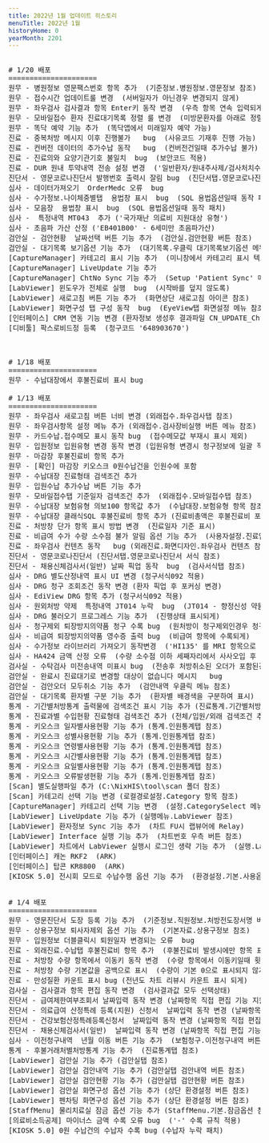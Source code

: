 ```yaml
---
title: 2022년 1월 업데이트 히스토리
menuTitle: 2022년 1월
historyHome: 0
yearMonth: 2201
---
```


<pre>

<bold># 1/20 배포</bold>
=====================
<span class="box jemu">원무</span> - 병원정보 영문팩스번호 항목 추가  (기준정보.병원정보.영문정보 참조)
<span class="box jemu">원무</span> - 접수시간 업데이트룰 변경  (서버일자가 아닌경우 변경되지 않게)
<span class="box jemu">원무</span> - 좌우검사 검사결과 항목 Enter키 동작 변경  (우측 항목 연속 입력되게)
<span class="box jemu">원무</span> - 모바일접수 환자 진료대기목록 정렬 룰 변경  (미방문환자를 아래로 정렬)
<span class="box jemu">원무</span> - 똑닥 예약 기능 추가  (똑닥앱에서 미래일자 예약 가능)
<span class="box chart">진료</span> - 중복처방 메시지 이후 진행불가   bug  (사유코드 기재후 진행 가능)  
<span class="box chart">진료</span> - 컨버전 데이터의 추가수납 동작   bug  (컨버전건일때 추가수납 불가)
<span class="box chart">진료</span> - 진료의와 요양기관기호 불일치  bug  (보안코드 적용)
<span class="box chart">진료</span> - DUR 원내 투약내역 전송 설정 변경  ('일반환자/원내주사제/검사처치수술약제'를 점검대상에 포함되도록 옵션 변경, 1회만 동작)
<span class="box diag">진단서</span> - 영문코로나진단서 발행번호 출력시 잘림 bug  (진단서탭.영문코로나진단서 서식 참조)
<span class="box inspect">심사</span> - 데이터가져오기  OrderMedc 오류  bug  
<span class="box inspect">심사</span> - 수가정보.나이체중별탭  용법창 표시  bug  (SQL 용법옵션일때 동작 패치)
<span class="box inspect">심사</span> - 모음장  용법창 표시  bug  (SQL 용법옵션일때 동작 패치)
<span class="box inspect">심사</span> -  특정내역 MT043  추가 ('국가재난 의료비 지원대상 유형')
<span class="box inspect">심사</span> - 초음파 가산 산정 ('EB401B00' - 6세미만 초음파가산)
<span class="box lab">검안실</span> - 검안현황  날짜선택 버튼 기능 추가  (검안실.검안현황 버튼 참조)
<span class="box lab">검안실</span> - 대기목록 보기옵션 기능 추가  (대기목록.우클릭 대기목록보기옵션 메뉴 참조)
<span class="box other">[CaptureManager]</span> 카테고리 표시 기능 추가  (미니창에서 카테고리 표시 텍스트를 클릭)
<span class="box other">[CaptureManager]</span> LiveUpdate 기능 추가  
<span class="box other">[CaptureManager]</span> ChtNo Sync 기능 추가  (Setup 'Patient Sync' 메뉴 참조)
<span class="box other">[LabViewer]</span> 윈도우가 전체로 실행  bug  (시작바를 덮지 않도록) 
<span class="box other">[LabViewer]</span> 새로고침 버튼 기능 추가  (화면상단 새로고침 아이콘 참조)
<span class="box other">[LabViewer]</span> 화면구성 탭 구성 동작  bug  (EyeView탭 화면설정 메뉴 참조)
<span class="box other">[인터페이스]</span> CRM 연동 기능 변경 (환자정보 생성후 결과파일 CN_UPDATE_ChtNo.txt 생성)
<span class="box other">[디비툴]</span> 팍스로비드정 등록  (청구코드 '648903670')



<bold># 1/18 배포</bold>
=====================
<span class="box jemu">원무</span> - 수납대장에서 후불진료비 표시 bug

<bold># 1/13 배포</bold>
=====================
<span class="box jemu">원무</span> - 좌우검사 새로고침 버튼 너비 변경 (외래접수.좌우검사탭 참조)
<span class="box jemu">원무</span> - 좌우검사항목 설정 메뉴 추가 (외래접수.검사장비실행 버튼 메뉴 참조)
<span class="box jemu">원무</span> - 카드수납.접수메모 표시 동작 bug  (접수메모값 부재시 표시 제외)
<span class="box jemu">원무</span> - 입원정보 입원유형 변경 동작 변경 (입원유형 변경시 청구정보에 일괄 적용)
<span class="box jemu">원무</span> - 마감장 후불진료비 항목 추가
<span class="box jemu">원무</span> - [확인] 마감장 키오스크 0원수납건을 인원수에 포함
<span class="box jemu">원무</span> - 수납대장 진료형태 검색조건 추가
<span class="box jemu">원무</span> - 입원수납 추가수납 버튼 기능 추가
<span class="box jemu">원무</span> - 모바일접수탭 기준일자 검색조건 추가  (외래접수.모바일접수탭 참조)
<span class="box jemu">원무</span> - 수납대장 보험유형 의보100 항목값 추가  (수납대장.보험유형 항목 참조)
<span class="box jemu">원무</span> - 수납대장 클래식SQL 후불진료비 항목 추가 (진료비총액은 후불진료비 포함)
<span class="box chart">진료</span> - 처방창 단가 항목 표시 방법 변경  (진료일자 기준 표시) 
<span class="box chart">진료</span> - 비급여 수가 수량 소수점 불가 알림 옵션 기능 추가  (사용자설정.진료업무.차트저장전점검옵션 참조)
<span class="box chart">진료</span> - 좌우검사 컨텐츠 동작   bug (외래진료.화면디자인.좌우검사 컨텐츠 참조) 
<span class="box diag">진단서</span> - 영문코로나진단서 (진단서탭.영문코로나진단서 서식 참조)
<span class="box diag">진단서</span> - 채용신체검사서(일반) 날짜 픽업 동작  bug  (검사서식탭 참조)
<span class="box inspect">심사</span> - DRG 별도산정내역 표시 UI 변경 (청구서식092 적용)
<span class="box inspect">심사</span> - DRG 청구 조회조건 동작 변경 (환자 픽업 후 포커싱 변경)
<span class="box inspect">심사</span> - EdiView DRG 항목 추가 (청구서식092 적용)
<span class="box inspect">심사</span> - 원외처방 약제  특정내역 JT014 누락  bug  (JT014 - 향정신성 약물 장기처방(조제)사유)
<span class="box inspect">심사</span> - DRG 불러오기 프로그레스 기능 추가  (진행상태 표시되게)
<span class="box inspect">심사</span> - 청구제외 퇴장방지의약품 청구 수록 bug  (원처방이 청구제외인경우 청구 제외)
<span class="box inspect">심사</span> - 비급여 퇴장방지의약품 영수증 출력 bug  (비급여 항목에 수록되게)
<span class="box inspect">심사</span> - 수가정보 라이브러리 가져오기 동작변경  ('HI135' 를 MRI 항목으로 적용)
<span class="box inspect">심사</span> - HA424 금액 산정 오류  (수량 소수점 이하 세째자리에서 사사오입 후 금액 산정)
<span class="box lab">검사실</span> - 수탁검사 미전송내역 미표시 bug  (전송후 처방취소된 오더가 포함된경우 발생하는 증상 패치)
<span class="box lab">검안실</span> - 완료시 진료대기로 변경할 대상이 없습니다 메시지   bug  
<span class="box lab">검안실</span> - 검안오더 모두취소 기능 추가  (검안내역 우클릭 메뉴 참조)
<span class="box lab">검안실</span> - 대기목록 환자별 구분 기능 추가  (환자별 배경색을 구분하여 표시)
<span class="box other">통계</span> - 기간별처방통계 출력물에 검색조건 표시 기능 추가 (진료통계.기간별처방통계 참조)
<span class="box other">통계</span> - 진료과별 수입현황 진료형태 검색조건 추가 (전체/입원/외래 검색조건 추가)
<span class="box other">통계</span> - 키오스크 일자별사용현황 기능 추가 (통계.인원통계탭 참조)
<span class="box other">통계</span> - 키오스크 성별사용현황 기능 추가 (통계.인원통계탭 참조)
<span class="box other">통계</span> - 키오스크 연령별사용현황 기능 추가 (통계.인원통계탭 참조)
<span class="box other">통계</span> - 키오스크 시간별사용현황 기능 추가 (통계.인원통계탭 참조)
<span class="box other">통계</span> - 키오스크 요일별사용현황 기능 추가 (통계.인원통계탭 참조)
<span class="box other">통계</span> - 키오스크 오류발생현황 기능 추가 (통계.인원통계탭 참조)
<span class="box other">[Scan]</span> 별도실행파일 추가 (C:\NixHIS\tool\scan 폴더 참조)
<span class="box other">[Scan]</span> 카테고리 선택 기능 변경 (로컬경로설정.Category 항목 참조)
<span class="box other">[CaptureManager]</span> 카테고리 선택 기능 변경  (설정.CategorySelect 메뉴 참조)
<span class="box other">[LabViewer]</span> LiveUpdate 기능 추가 (실행메뉴.LabViewer 참조)
<span class="box other">[LabViewer]</span> 환자정보 Sync 기능 추가  (차트 FU시 랩뷰어에 Relay)
<span class="box other">[LabViewer]</span> Interface 실행 기능 추가  (차트번호 우측 버튼 참조)
<span class="box other">[LabViewer]</span> 차트에서 LabViewer 실행시 로그인 생략 기능 추가  (실행.LabViewer 메뉴 참조)
<span class="box other">[인터페이스]</span> 캐논 RKF2  (ARK)
<span class="box other">[인터페이스]</span> 탑콘 KR8800  (ARK)
<span class="box other">[KIOSK 5.0]</span> 전시회 모드로 수납수행 옵션 기능 추가  (환경설정.기본.사용옵션 참조)


<bold># 1/4 배포</bold>
=====================
<span class="box jemu">원무</span> - 영문진단서 도장 등록 기능 추가  (기준정보.직원정보.처방전도장서명 버튼 참조)
<span class="box jemu">원무</span> - 상용구정보 퇴사자제외 옵션 기능 추가  (기본자료.상용구정보 참조)
<span class="box jemu">원무</span> - 입원정보 더블클릭시 퇴원일자 변경되는 오류  bug  
<span class="box chart">진료</span> - 외래진료.수납탭 후불진료비 항목 추가  (후불진료비 발생시에만 항목 표시)
<span class="box chart">진료</span> - 처방창 수량 항목에서 이동키 동작 변경  (수량 항목에서 이동키일때 횟수 유지)
<span class="box chart">진료</span> - 처방창 수량 기본값을 공백으로 표시  (수량이 기본 0으로 표시되지 않게)
<span class="box chart">진료</span> - 만성질환 카운트 표시 bug (전년도 차트 리뷰시 카운트 표시 되게)
<span class="box lab">검사실</span> - 검사결과 항목 편집 동작 변경  (검사결과값 모두 선택상태)
<span class="box diag">진단서</span> - 급여제한여부조회서 날짜입력 동작 변경 (날짜항목 직접 편집 기능 지원)
<span class="box diag">진단서</span> - 의료급여 산정특례 등록(지원) 신청서  날짜입력 동작 변경 (날짜항목 직접 편집 기능 지원)
<span class="box diag">진단서</span> - 건강보험산정특례등록신청서  날짜입력 동작 변경 (날짜항목 직접 편집 기능 지원)
<span class="box diag">진단서</span> - 채용신체검사서(일반)  날짜입력 동작 변경 (날짜항목 직접 편집 기능 지원)
<span class="box inspect">심사</span> - 이전청구내역  년월 이동 버튼 기능 추가  (보험청구.이전청구내역 버튼 참조)
<span class="box other">통계</span> - 후불거래처별처방통계 기능 추가  (진료통계탭 참조)
<span class="box other">[LabViewer]</span> 검안실 기능 추가 (검안실탭 참조)
<span class="box other">[LabViewer]</span> 검안실 검안내역 기능 추가 (검안실탭 검안내역 버튼 참조)
<span class="box other">[LabViewer]</span> 검안실 검안현황 기능 추가 (검안실탭 검안현황 버튼 참조)
<span class="box other">[LabViewer]</span> 검안실 화면구성 옵션 기능 추가 (상단 환경설정 버튼 참조)
<span class="box other">[LabViewer]</span> 펜차팅 화면구성 옵션 기능 추가 (상단 환경설정 버튼 참조)
<span class="box other">[StaffMenu]</span> 물리치료실 잠금 옵션 기능 추가 (StaffMenu.기본.잠금옵션 참조)
<span class="box other">[의료비소득공제]</span> 마이너스 금액 수록 오류 bug  ('-' 수록 규칙 적용)
<span class="box other">[KIOSK 5.0]</span> 0원 수납건의 수납자 수록 bug (수납자 누락 패치)

</pre>